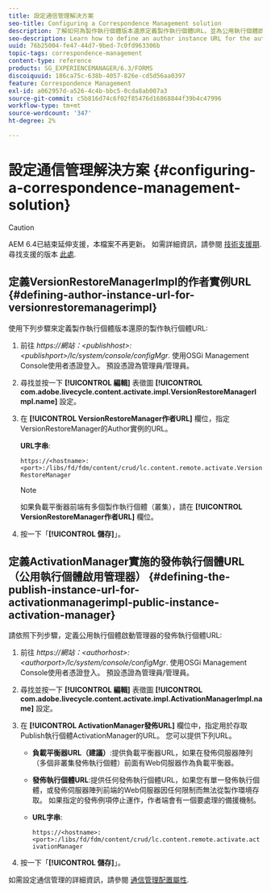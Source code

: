 ```yaml
---
title: 設定通信管理解決方案
seo-title: Configuring a Correspondence Management solution
description: 了解如何為製作執行個體版本還原定義製作執行個體URL，並為公用執行個體啟用管理器定義發佈執行個體URL。
seo-description: Learn how to define an author instance URL for the author instance version restore and define the Publish instance URL for public instance activation manager.
uuid: 76b25004-fe47-44d7-9bed-7c0fd963306b
topic-tags: correspondence-management
content-type: reference
products: SG_EXPERIENCEMANAGER/6.3/FORMS
discoiquuid: 186ca75c-638b-4057-826e-cd5d56aa0397
feature: Correspondence Management
exl-id: a062957d-a526-4c4b-bbc5-0cda8ab007a3
source-git-commit: c5b816d74c6f02f85476d16868844f39b4c47996
workflow-type: tm+mt
source-wordcount: '347'
ht-degree: 2%

---
```


# 設定通信管理解決方案 {#configuring-a-correspondence-management-solution}

>[!CAUTION]
>
>AEM 6.4已結束延伸支援，本檔案不再更新。 如需詳細資訊，請參閱 [技術支援期](https://helpx.adobe.com//tw/support/programs/eol-matrix.html). 尋找支援的版本 [此處](https://experienceleague.adobe.com/docs/).

## 定義VersionRestoreManagerImpl的作者實例URL {#defining-author-instance-url-for-versionrestoremanagerimpl}

使用下列步驟來定義製作執行個體版本還原的製作執行個體URL:

1. 前往 *https://網站：&lt;publishhost>:&lt;publishport>/lc/system/console/configMgr*. 使用OSGi Management Console使用者憑證登入。 預設憑證為管理員/管理員。
1. 尋找並按一下 **[!UICONTROL 編輯]** 表徵圖 **[!UICONTROL com.adobe.livecycle.content.activate.impl.VersionRestoreManagerImpl.name]** 設定。
1. 在 **[!UICONTROL VersionRestoreManager作者URL]** 欄位，指定VersionRestoreManager的Author實例的URL。

   **URL字串**:

   `https://<hostname>:<port>:/libs/fd/fdm/content/crud/lc.content.remote.activate.VersionRestoreManager`

   >[!NOTE]
   >
   >如果負載平衡器前端有多個製作執行個體（叢集），請在 **[!UICONTROL VersionRestoreManager作者URL]** 欄位。

1. 按一下「**[!UICONTROL 儲存]**」。

## 定義ActivationManager實施的發佈執行個體URL（公用執行個體啟用管理器） {#defining-the-publish-instance-url-for-activationmanagerimpl-public-instance-activation-manager}

請依照下列步驟，定義公用執行個體啟動管理器的發佈執行個體URL:

1. 前往 *https://網站：&lt;authorhost>:&lt;authorport>/lc/system/console/configMgr*. 使用OSGi Management Console使用者憑證登入。 預設憑證為管理員/管理員。
1. 尋找並按一下 **[!UICONTROL 編輯]** 表徵圖 **[!UICONTROL com.adobe.livecycle.content.activate.impl.ActivationManagerImpl.name]** 設定。
1. 在 **[!UICONTROL ActivationManager發佈URL]** 欄位中，指定用於存取Publish執行個體ActivationManager的URL。 您可以提供下列URL。

   * **負載平衡器URL（建議）**:提供負載平衡器URL，如果在發佈伺服器陣列（多個非叢集發佈執行個體）前面有Web伺服器作為負載平衡器。
   * **發佈執行個體URL**:提供任何發佈執行個體URL，如果您有單一發佈執行個體，或發佈伺服器陣列前端的Web伺服器因任何限制而無法從製作環境存取。 如果指定的發佈例項停止運作，作者端會有一個要處理的備援機制。
   * **URL字串**:

      `https://<hostname>:<port>:/libs/fd/fdm/content/crud/lc.content.remote.activate.activationManager`

1. 按一下「**[!UICONTROL 儲存]**」。

如需設定通信管理的詳細資訊，請參閱 [通信管理配置屬性](https://helpx.adobe.com/aem-forms/6-2/cm-configuration-properties.html).

